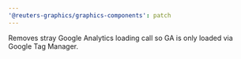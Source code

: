 ```yaml
---
'@reuters-graphics/graphics-components': patch
---
```


Removes stray Google Analytics loading call so GA is only loaded via Google Tag Manager.
